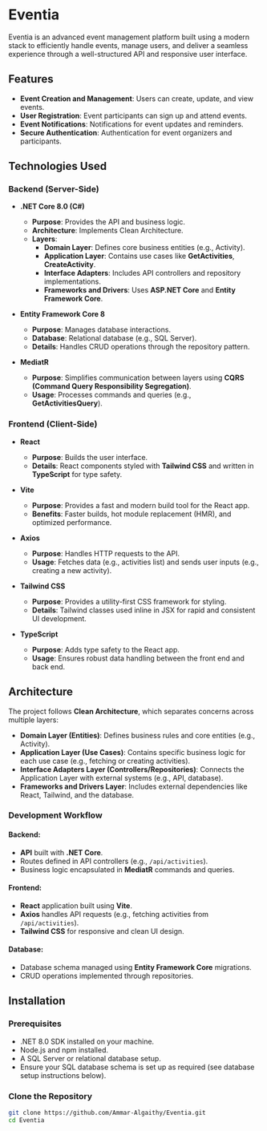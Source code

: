 # Eventia

Eventia is an advanced event management platform built using a modern stack to efficiently handle events, manage users, and deliver a seamless experience through a well-structured API and responsive user interface. 

## Features

- **Event Creation and Management**: Users can create, update, and view events.
- **User Registration**: Event participants can sign up and attend events.
- **Event Notifications**: Notifications for event updates and reminders.
- **Secure Authentication**: Authentication for event organizers and participants.

## Technologies Used

### Backend (Server-Side)

- **.NET Core 8.0 (C#)**  
  - **Purpose**: Provides the API and business logic.  
  - **Architecture**: Implements Clean Architecture.  
  - **Layers**:  
    - **Domain Layer**: Defines core business entities (e.g., Activity).  
    - **Application Layer**: Contains use cases like **GetActivities**, **CreateActivity**.  
    - **Interface Adapters**: Includes API controllers and repository implementations.  
    - **Frameworks and Drivers**: Uses **ASP.NET Core** and **Entity Framework Core**.

- **Entity Framework Core 8**  
  - **Purpose**: Manages database interactions.  
  - **Database**: Relational database (e.g., SQL Server).  
  - **Details**: Handles CRUD operations through the repository pattern.

- **MediatR**  
  - **Purpose**: Simplifies communication between layers using **CQRS (Command Query Responsibility Segregation)**.  
  - **Usage**: Processes commands and queries (e.g., **GetActivitiesQuery**).

### Frontend (Client-Side)

- **React**  
  - **Purpose**: Builds the user interface.  
  - **Details**: React components styled with **Tailwind CSS** and written in **TypeScript** for type safety.

- **Vite**  
  - **Purpose**: Provides a fast and modern build tool for the React app.  
  - **Benefits**: Faster builds, hot module replacement (HMR), and optimized performance.

- **Axios**  
  - **Purpose**: Handles HTTP requests to the API.  
  - **Usage**: Fetches data (e.g., activities list) and sends user inputs (e.g., creating a new activity).

- **Tailwind CSS**  
  - **Purpose**: Provides a utility-first CSS framework for styling.  
  - **Details**: Tailwind classes used inline in JSX for rapid and consistent UI development.

- **TypeScript**  
  - **Purpose**: Adds type safety to the React app.  
  - **Usage**: Ensures robust data handling between the front end and back end.

## Architecture

The project follows **Clean Architecture**, which separates concerns across multiple layers:

- **Domain Layer (Entities)**: Defines business rules and core entities (e.g., Activity).
- **Application Layer (Use Cases)**: Contains specific business logic for each use case (e.g., fetching or creating activities).
- **Interface Adapters Layer (Controllers/Repositories)**: Connects the Application Layer with external systems (e.g., API, database).
- **Frameworks and Drivers Layer**: Includes external dependencies like React, Tailwind, and the database.

### Development Workflow

#### Backend:
- **API** built with **.NET Core**.
- Routes defined in API controllers (e.g., `/api/activities`).
- Business logic encapsulated in **MediatR** commands and queries.

#### Frontend:
- **React** application built using **Vite**.
- **Axios** handles API requests (e.g., fetching activities from `/api/activities`).
- **Tailwind CSS** for responsive and clean UI design.

#### Database:
- Database schema managed using **Entity Framework Core** migrations.
- CRUD operations implemented through repositories.

## Installation

### Prerequisites

- .NET 8.0 SDK installed on your machine.
- Node.js and npm installed.
- A SQL Server or relational database setup.
- Ensure your SQL database schema is set up as required (see database setup instructions below).

### Clone the Repository

```bash
git clone https://github.com/Ammar-Algaithy/Eventia.git
cd Eventia
